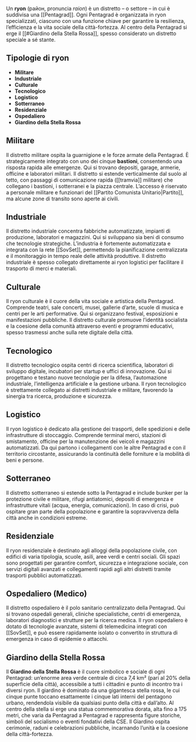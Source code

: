 Un **ryon** (район, pronuncia _raion_) è un distretto – o settore – in cui è suddivisa una [[Pentagrad]]. Ogni Pentagrad è organizzata in ryon specializzati, ciascuno con una funzione chiave per garantire la resilienza, l’efficienza e la vita sociale della città-fortezza. Al centro della Pentagrad si erge il [[#Giardino della Stella Rossa]], spesso considerato un distretto speciale a sé stante.
## Tipologie di ryon

- **Militare**
- **Industriale**
- **Culturale**
- **Tecnologico**
- **Logistico**
- **Sotterraneo**
- **Residenziale**
- **Ospedaliero**
- **Giardino della Stella Rossa**
## Militare
Il distretto militare ospita la guarnigione e le forze armate della Pentagrad. È strategicamente integrato con uno dei cinque **bastioni**, consentendo una risposta rapida alle emergenze. Qui si trovano depositi, garage, armerie, officine e laboratori militari. Il distretto si estende verticalmente dal suolo al tetto, con passaggi di comunicazione rapida ([[tramvia]] militare) che collegano i bastioni, i sotterranei e la piazza centrale. L’accesso è riservato a personale militare e funzionari del [[Partito Comunista Unitario|Partito]], ma alcune zone di transito sono aperte ai civili.
## Industriale
Il distretto industriale concentra fabbriche automatizzate, impianti di produzione, laboratori e magazzini. Qui si sviluppano sia beni di consumo che tecnologie strategiche. L’industria è fortemente automatizzata e integrata con la rete [[SovSet]], permettendo la pianificazione centralizzata e il monitoraggio in tempo reale delle attività produttive. Il distretto industriale è spesso collegato direttamente ai ryon logistici per facilitare il trasporto di merci e materiali.
## Culturale
Il ryon culturale è il cuore della vita sociale e artistica della Pentagrad. Comprende teatri, sale concerti, musei, gallerie d’arte, scuole di musica e centri per le arti performative. Qui si organizzano festival, esposizioni e manifestazioni pubbliche. Il distretto culturale promuove l’identità socialista e la coesione della comunità attraverso eventi e programmi educativi, spesso trasmessi anche sulla rete digitale della città.
## Tecnologico
Il distretto tecnologico ospita centri di ricerca scientifica, laboratori di sviluppo digitale, incubatori per startup e uffici di innovazione. Qui si progettano e testano nuove tecnologie per la difesa, l’automazione industriale, l’intelligenza artificiale e la gestione urbana. Il ryon tecnologico è strettamente collegato ai distretti industriale e militare, favorendo la sinergia tra ricerca, produzione e sicurezza.
## Logistico
Il ryon logistico è dedicato alla gestione dei trasporti, delle spedizioni e delle infrastrutture di stoccaggio. Comprende terminal merci, stazioni di smistamento, officine per la manutenzione dei veicoli e magazzini automatizzati. Da qui partono i collegamenti con le altre Pentagrad e con il territorio circostante, assicurando la continuità delle forniture e la mobilità di beni e persone.
## Sotterraneo
Il distretto sotterraneo si estende sotto la Pentagrad e include bunker per la protezione civile e militare, rifugi antiatomici, depositi di emergenza e infrastrutture vitali (acqua, energia, comunicazioni). In caso di crisi, può ospitare gran parte della popolazione e garantire la sopravvivenza della città anche in condizioni estreme.
## Residenziale
Il ryon residenziale è destinato agli alloggi della popolazione civile, con edifici di varia tipologia, scuole, asili, aree verdi e centri sociali. Gli spazi sono progettati per garantire comfort, sicurezza e integrazione sociale, con servizi digitali avanzati e collegamenti rapidi agli altri distretti tramite trasporti pubblici automatizzati.
## Ospedaliero (Medico)

Il distretto ospedaliero è il polo sanitario centralizzato della Pentagrad. Qui si trovano ospedali generali, cliniche specialistiche, centri di emergenza, laboratori diagnostici e strutture per la ricerca medica. Il ryon ospedaliero è dotato di tecnologie avanzate, sistemi di telemedicina integrati con [[SovSet]], e può essere rapidamente isolato o convertito in struttura di emergenza in caso di epidemie o attacchi.

## Giardino della Stella Rossa

Il **Giardino della Stella Rossa** è il cuore simbolico e sociale di ogni Pentagrad: un’enorme area verde centrale di circa 7,4 km² (pari al 20% della superficie della città), accessibile a tutti i cittadini e punto di incontro tra i diversi ryon. Il giardino è dominato da una gigantesca stella rossa, le cui cinque punte toccano esattamente i cinque lati interni del pentagono urbano, rendendola visibile da qualsiasi punto della città e dall’alto. 
Al centro della stella si erge una statua commemorativa dorata, alta fino a 175 metri, che varia da Pentagrad a Pentagrad e rappresenta figure storiche, simboli del socialismo o eventi fondativi della CSE. Il Giardino ospita cerimonie, raduni e celebrazioni pubbliche, incarnando l’unità e la coesione della città-fortezza.